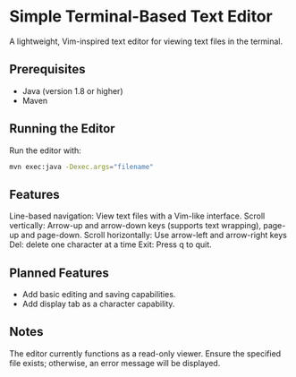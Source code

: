 # Simple Terminal-Based Text Editor

A lightweight, Vim-inspired text editor for viewing text files in the terminal.

## Prerequisites
- Java (version 1.8 or higher)
- Maven

## Running the Editor
Run the editor with:
```bash
mvn exec:java -Dexec.args="filename"
```

## Features

Line-based navigation: View text files with a Vim-like interface.
Scroll vertically: Arrow-up and arrow-down keys (supports text wrapping), page-up and page-down.
Scroll horizontally: Use arrow-left and arrow-right keys
Del: delete one character at a time
Exit: Press q to quit.

## Planned Features

- Add basic editing and saving capabilities.
- Add display tab as a character capability.

## Notes

The editor currently functions as a read-only viewer.
Ensure the specified file exists; otherwise, an error message will be displayed.
